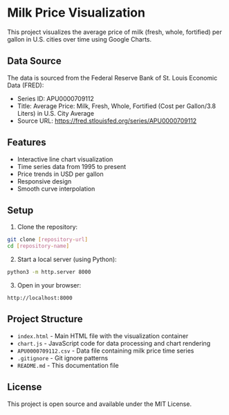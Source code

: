 # Milk Price Visualization

This project visualizes the average price of milk (fresh, whole, fortified) per gallon in U.S. cities over time using Google Charts.

## Data Source

The data is sourced from the Federal Reserve Bank of St. Louis Economic Data (FRED):
- Series ID: APU0000709112
- Title: Average Price: Milk, Fresh, Whole, Fortified (Cost per Gallon/3.8 Liters) in U.S. City Average
- Source URL: https://fred.stlouisfed.org/series/APU0000709112

## Features

- Interactive line chart visualization
- Time series data from 1995 to present
- Price trends in USD per gallon
- Responsive design
- Smooth curve interpolation

## Setup

1. Clone the repository:
```bash
git clone [repository-url]
cd [repository-name]
```

2. Start a local server (using Python):
```bash
python3 -m http.server 8000
```

3. Open in your browser:
```
http://localhost:8000
```

## Project Structure

- `index.html` - Main HTML file with the visualization container
- `chart.js` - JavaScript code for data processing and chart rendering
- `APU0000709112.csv` - Data file containing milk price time series
- `.gitignore` - Git ignore patterns
- `README.md` - This documentation file

## License

This project is open source and available under the MIT License. 